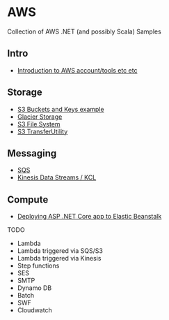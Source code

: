 # AWS
Collection of AWS .NET (and possibly Scala) Samples

## Intro
- [Introduction to AWS account/tools etc etc](https://sachabarbs.wordpress.com/2018/08/30/aws-initial-setup/)

## Storage
- [S3 Buckets and Keys example](https://sachabarbs.wordpress.com/2018/09/03/aws-s3-storage/)
- [Glacier Storage](https://sachabarbs.wordpress.com/2018/09/04/aws-glacial-storage/)
- [S3 File System](https://sachabarbs.wordpress.com/2018/09/05/aws-s3-file-system/)
- [S3 TransferUtility](https://sachabarbs.wordpress.com/2018/09/10/aws-transferutility/)

## Messaging
- [SQS](https://sachabarbs.wordpress.com/2018/09/12/aws-simple-queue-service-sqs/)
- [Kinesis Data Streams / KCL](https://sachabarbs.wordpress.com/2018/09/17/aws-kinesis/)


## Compute
- [Deploying ASP .NET Core app to Elastic Beanstalk](https://sachabarbs.wordpress.com/2018/09/19/aws-deploying-asp-net-core-app-to-elastic-beanstalk/)




TODO
- Lambda
- Lambda triggered via SQS/S3
- Lambda triggered via Kinesis
- Step functions
- SES
- SMTP
- Dynamo DB
- Batch
- SWF
- Cloudwatch

